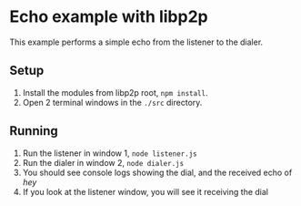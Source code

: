 # Echo example with libp2p

This example performs a simple echo from the listener to the dialer.

## Setup
1. Install the modules from libp2p root, `npm install`.
2. Open 2 terminal windows in the `./src` directory.

## Running
1. Run the listener in window 1, `node listener.js`
2. Run the dialer in window 2, `node dialer.js`
3. You should see console logs showing the dial, and the received echo of _hey_
4. If you look at the listener window, you will see it receiving the dial
